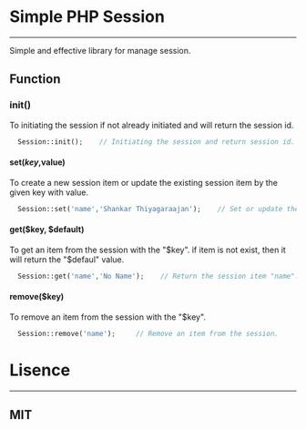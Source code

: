 # Simple PHP Session
___

Simple and effective library for manage session.


## Function
### init()
To initiating the session if not already initiated and will return the session id.
```php
  Session::init();    // Initiating the session and return session id.
```
#### set($key,$value)
To create a new session item or update the existing session item by the given key with value.
```php
  Session::set('name','Shankar Thiyagaraajan');    // Set or update the item "name" to the session.
```

#### get($key, $default)
To get an item from the session with the "$key". if item is not exist, then it will return the "$defaul" value.
```php
  Session::get('name','No Name');    // Return the session item "name". If item is not exist then return "No Name".
```
####  remove($key)
To remove an item from the session with the "$key".
```php
  Session::remove('name');     // Remove an item from the session.
```

# Lisence
___
## MIT
